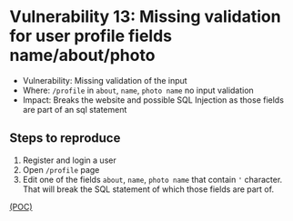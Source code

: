 # Vulnerability 13: Missing validation for user profile fields name/about/photo

- Vulnerability: Missing validation of the input
- Where: `/profile` in `about`, `name`, `photo name` no input validation
- Impact: Breaks the website and possible SQL Injection as 
    those fields are part of an sql statement

## Steps to reproduce
1. Register and login a user
2. Open `/profile` page
3. Edit one of the fields `about`, `name`, `photo name` that contain `'` character.
    That will break the SQL statement of which those fields are part of.

[(POC)](vuln13.py)
